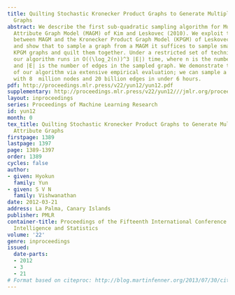 ```yaml
---
title: Quilting Stochastic Kronecker Product Graphs to Generate Multiplicative Attribute
  Graphs
abstract: We describe the first sub-quadratic sampling algorithm for Multiplicative
  Attribute Graph Model (MAGM) of Kim and Leskovec (2010). We exploit the close connection
  between MAGM and the Kronecker Product Graph Model (KPGM) of Leskovec et al. (2010),
  and show that to sample a graph from a MAGM it suffices to sample small number of
  KPGM graphs and quilt them together. Under a restricted set of technical conditions,
  our algorithm runs in O((\log_2(n))^3 |E|) time, where n is the number of nodes
  and |E| is the number of edges in the sampled graph. We demonstrate the scalability
  of our algorithm via extensive empirical evaluation; we can sample a MAGM graph
  with 8  million nodes and 20 billion edges in under 6 hours.
pdf: http://proceedings.mlr.press/v22/yun12/yun12.pdf
supplementary: http://proceedings.mlr.press/v22/yun12///jmlr.org/proceedings/papers/v22/yun12/yun12Supple.pdf
layout: inproceedings
series: Proceedings of Machine Learning Research
id: yun12
month: 0
tex_title: Quilting Stochastic Kronecker Product Graphs to Generate Multiplicative
  Attribute Graphs
firstpage: 1389
lastpage: 1397
page: 1389-1397
order: 1389
cycles: false
author:
- given: Hyokun
  family: Yun
- given: S V N
  family: Vishwanathan
date: 2012-03-21
address: La Palma, Canary Islands
publisher: PMLR
container-title: Proceedings of the Fifteenth International Conference on Artificial
  Intelligence and Statistics
volume: '22'
genre: inproceedings
issued:
  date-parts:
  - 2012
  - 3
  - 21
# Format based on citeproc: http://blog.martinfenner.org/2013/07/30/citeproc-yaml-for-bibliographies/
---
```

